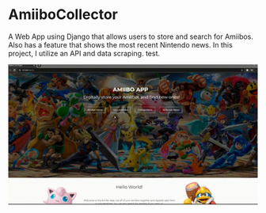 # AmiiboCollector
A Web App using Django that allows users to store and search for Amiibos.  Also has a feature that shows the most recent Nintendo news.  In this project, I utilize an API and data scraping. test.

<p align="center">
    <img src="./readme_resources/Index.gif" width="720px">
</p>